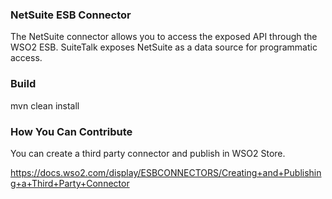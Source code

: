 ### NetSuite ESB Connector

The NetSuite connector allows you to access the exposed API through the WSO2 ESB. SuiteTalk exposes NetSuite as a data source for programmatic access.

### Build

mvn clean install

### How You Can Contribute

You can create a third party connector and publish in WSO2 Store.

https://docs.wso2.com/display/ESBCONNECTORS/Creating+and+Publishing+a+Third+Party+Connector
